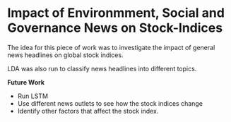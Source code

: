 # Impact of Environmment, Social and Governance News on Stock-Indices
The idea for this piece of work was to investigate the impact of general news headlines on global stock indices.

LDA was also run to classify news headlines into different topics.

<b> Future Work</b>
<br>
<ul>
  <li>Run LSTM</li>
  <li>Use different news outlets to see how the stock indices change</li>
  <li>Identify other factors that affect the stock index. </li>
</ul>

